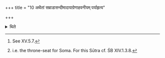 +++
title = "10 अथैतां सम्राडासन्दीमादायाग्रेणाहवनीयम् पर्याहृत्य"

+++

<details><summary>थिते</summary>

10. Then having taken the emperor-throne-seat,[^1] having carried it round along the front of the Āhavanīya, (the Adhvaryu) places it in front of the king's throne-seat.[^2]   

[^1]: See XV.5.7.  

[^2]: i.e. the throne-seat for Soma. For this Sūtra cf. ŚB XIV.1.3.8.  
</details>
